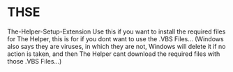 # THSE
The-Helper-Setup-Extension Use this if you want to install the required files for The Helper, this is for if you dont want to use the .VBS Files... (Windows also says they are viruses, in which they are not, Windows will delete it if no action is taken, and then The Helper cant download the required files with those .VBS Files...)
